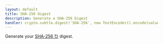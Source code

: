 ```yaml
---
layout: default
title: SHA-256 Digest
description: Generate a SHA-256 Digest
handler: crypto.subtle.digest('SHA-256', new TextEncoder().encode(value)).then(hashBuffer => Array.from(new Uint8Array(hashBuffer)).map(b => b.toString(16).padStart(2, '0')).join(''))
---
```


Generate your [SHA-256 ⎋](https://en.wikipedia.org/wiki/SHA-2) digest.
